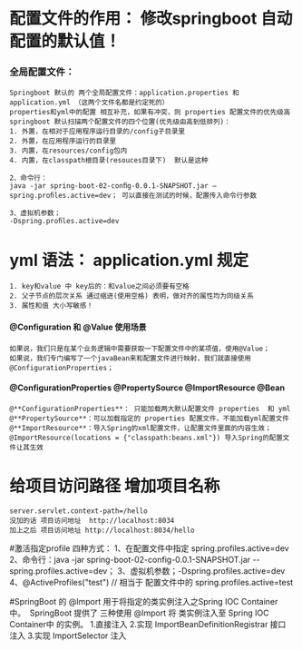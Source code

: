 # 配置文件的作用： 修改springboot 自动配置的默认值！

### 全局配置文件：
    Springboot 默认的 两个全局配置文件：application.properties 和 application.yml （这两个文件名都是约定死的）
    properties和yml中的配置 相互补充，如果有冲突，则 properties 配置文件的优先级高
    springboot 默认扫描两个配置文件的四个位置(优先级由高到低排列)：
    1. 外置，在相对于应用程序运行目录的/config子目录里
    2. 外置，在应用程序运行的目录里
    3. 内置，在resources/config包内
    4. 内置，在classpath根目录(resouces目录下)  默认是这种

    2、命令行：
    java -jar spring-boot-02-conﬁg-0.0.1-SNAPSHOT.jar –spring.proﬁles.active=dev； 可以直接在测试的时候，配置传入命令行参数
    
    3、虚拟机参数；
    -Dspring.proﬁles.active=dev

# yml 语法： application.yml 规定 
    1. key和value 中 key后的：和value之间必须要有空格
    2. 父子节点的层次关系 通过缩进(使用空格) 表明，做对齐的属性均为同级关系
    3. 属性和值 大小写敏感！


#### @Configuration 和 @Value 使用场景
    如果说，我们只是在某个业务逻辑中需要获取一下配置文件中的某项值，使用@Value；
    如果说，我们专门编写了一个javaBean来和配置文件进行映射，我们就直接使用@ConfigurationProperties；


#### @ConfigurationProperties @PropertySource   @ImportResource   @Bean
    @**ConfigurationProperties**： 只能加载两大默认配置文件 properties  和 yml 
    @**PropertySource**：可以加载指定的 properties 配置文件，不能加载yml配置文件
    @**ImportResource**：导入Spring的xml配置文件，让配置文件里面的内容生效；
    @ImportResource(locations = {"classpath:beans.xml"}) 导入Spring的配置文件让其生效



# 给项目访问路径 增加项目名称 
    server.servlet.context-path=/hello
    没加的话 项目访问地址  http://localhost:8034
    加上之后 项目访问地址 http://localhost:8034/hello



#激活指定profile 四种方式：
	1、在配置文件中指定  spring.profiles.active=dev
	2、命令行：java -jar spring-boot-02-config-0.0.1-SNAPSHOT.jar --spring.profiles.active=dev；
	3、虚拟机参数；-Dspring.profiles.active=dev
	4、@ActiveProfiles("test") // 相当于 配置文件中的 spring.profiles.active=test
		


#SpringBoot 的 @Import 用于将指定的类实例注入之Spring IOC Container中。 
    SpringBoot 提供了 三种使用 @Import 将 类实例注入至 Spring IOC Container中 的实例。
    1.直接注入
    2.实现 ImportBeanDefinitionRegistrar 接口 注入
    3.实现 ImportSelector 注入



